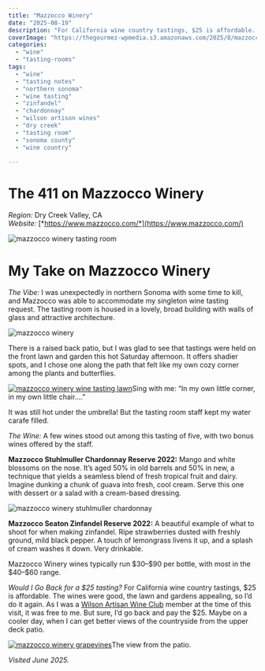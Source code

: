 ```yaml
---
title: "Mazzocco Winery"
date: "2025-08-19"
description: "For California wine country tastings, $25 is affordable. The wines were good, the lawn and gardens appealing, so I’d do it again."
coverImage: "https://thegourmez-wpmedia.s3.amazonaws.com/2025/8/mazzocco-winery+(6).jpg"
categories:
  - "wine"
  - "tasting-rooms"
tags:
  - "wine"
  - "tasting notes"
  - "northern sonoma"
  - "wine tasting"
  - "zinfandel"
  - "chardonnay"
  - "wilson artison wines"
  - "dry creek"
  - "tasting room"
  - "sonoma county"
  - "wine country"

---
```


# The 411 on Mazzocco Winery

*Region:* Dry Creek Valley, CA\
*Website:* [*https://www.mazzocco.com/*](https://www.mazzocco.com/)

![mazzocco winery tasting room](https://thegourmez-wpmedia.s3.amazonaws.com/2025/8/mazzocco-winery+(6).jpg)

# My Take on Mazzocco Winery

*The Vibe:* I was unexpectedly in northern Sonoma with some time to kill, and Mazzocco was able to accommodate my singleton wine tasting request. The tasting room is housed in a lovely, broad building with walls of glass and attractive architecture.

![mazzocco winery](https://thegourmez-wpmedia.s3.amazonaws.com/2025/8/mazzocco-winery+(2).jpg)

There is a raised back patio, but I was glad to see that tastings were held on the front lawn and garden this hot Saturday afternoon. It offers shadier spots, and I chose one along the path that felt like my own cozy corner among the plants and butterflies.

<div class="caption">

[![mazzocco winery wine tasting lawn](https://thegourmez-wpmedia.s3.amazonaws.com/2025/8/mazzocco-winery+(4).jpg)](https://thegourmez-wpmedia.s3.amazonaws.com/2025/8/mazzocco-winery+(4).jpg)Sing with me: “In my own little corner, in my own little chair….” </div>

It was still hot under the umbrella! But the tasting room staff kept my water carafe filled.

*The Wine:* A few wines stood out among this tasting of five, with two bonus wines offered by the staff.

**Mazzocco Stuhlmuller Chardonnay Reserve 2022:** Mango and white blossoms on the nose. It’s aged 50% in old barrels and 50% in new, a technique that yields a seamless blend of fresh tropical fruit and dairy. Imagine dunking a chunk of guava into fresh, cool cream. Serve this one with dessert or a salad with a cream-based dressing.

![mazzocco winery stuhlmuller chardonnay](https://thegourmez-wpmedia.s3.amazonaws.com/2025/8/mazzocco-winery+(7).jpg)

**Mazzocco Seaton Zinfandel Reserve 2022:** A beautiful example of what to shoot for when making zinfandel. Ripe strawberries dusted with freshly ground, mild black pepper. A touch of lemongrass livens it up, and a splash of cream washes it down. Very drinkable.

Mazzocco Winery wines typically run \$30–\$90 per bottle, with most in the \$40–\$60 range.

*Would I Go Back for a \$25 tasting?* For California wine country tastings, \$25 is affordable. The wines were good, the lawn and gardens appealing, so I’d do it again. As I was a [Wilson Artisan Wine Club](https://wilsonartisanwines.com/) member at the time of this visit, it was free to me. But sure, I’d go back and pay the \$25. Maybe on a cooler day, when I can get better views of the countryside from the upper deck patio. 

<div ="caption">

[![mazzocco winery grapevines](https://thegourmez-wpmedia.s3.amazonaws.com/2025/8/mazzocco-winery+(5).jpg)](https://thegourmez-wpmedia.s3.amazonaws.com/2025/8/mazzocco-winery+(5).jpg)The view from the patio. </div>

*Visited June 2025.*
